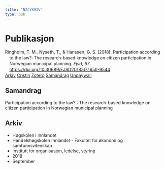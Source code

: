 ```yaml
---
title: "NZCYK9IV"
type: pub
---
```

<h1>Publikasjon</h1>
<article id="csl-bib-container-NZCYK9IV" class="csl-bib-container">
  <div class="csl-bib-body" style="line-height: 1.35; padding-left: 1em; text-indent:-1em;">
  <div class="csl-entry">Ringholm, T. M., Nyseth, T., &amp; Hanssen, G. S. (2018). Participation according to the law?: The research-based knowledge on citizen participation in Norwegian municipal planning. <i>Ejsd</i>, <i>67</i>. <a href="https://doi.org/10.30689/EJSD2018:67.1650-9544">https://doi.org/10.30689/EJSD2018:67.1650-9544</a></div>
</div>
  <div class="csl-bib-buttons">
    <a href="#taxonomy-article-NZCYK9IV" class="csl-bib-button">Arkiv</a>
    <a href="https://app.cristin.no/results/show.jsf?id=1606257" alt="Cristin URL" class="csl-bib-button">Cristin</a>
    <a href="http://zotero.org/groups/5402882/items/NZCYK9IV" alt="Zotero URL" class="csl-bib-button">Zotero</a>
    <a href="#abstract-article-NZCYK9IV" class="csl-bib-button">Samandrag</a>
    <a href="http://norden.diva-portal.org/smash/get/diva2:1239114/FULLTEXT01" class="csl-bib-button">Unpaywall</a>
  </div>
  <div id="csl-bib-meta-container-NZCYK9IV"></div>
</article>
<div id="csl-bib-meta-NZCYK9IV" class="csl-bib-meta">
  <article id="abstract-article-NZCYK9IV" class="abstract-article">
    <h1>Samandrag</h1>
    Participation according to the law? : The research-based knowledge on citizen participation in Norwegian municipal planning
  </article>
  <article id="taxonomy-article-NZCYK9IV" class="taxonomy-article">
    <h1>Arkiv</h1>
    <ul>
      <li>Høgskolen i Innlandet</li>
      <li>Handelshøgskolen Innlandet - Fakultet for økonomi og samfunnsvitenskap</li>
      <li>Institutt for organisasjon, ledelse, styring</li>
      <li>2018</li>
      <li>September</li>
    </ul>
  </article>
</div>
